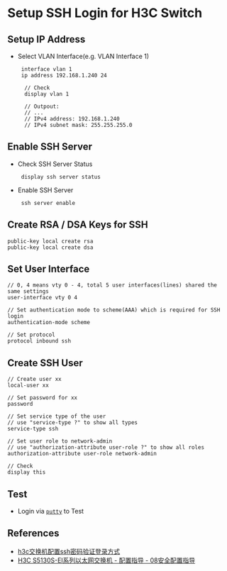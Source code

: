 # Setup SSH Login for H3C Switch

## Setup IP Address
* Select VLAN Interface(e.g. VLAN Interface 1)

       interface vlan 1
       ip address 192.168.1.240 24

        // Check
        display vlan 1

        // Outpout:
        // ...
        // IPv4 address: 192.168.1.240
        // IPv4 subnet mask: 255.255.255.0

## Enable SSH Server
* Check SSH Server Status

       display ssh server status

* Enable SSH Server

       ssh server enable

## Create RSA / DSA Keys for SSH

    public-key local create rsa
    public-key local create dsa

## Set User Interface

    // 0, 4 means vty 0 - 4, total 5 user interfaces(lines) shared the same settings
    user-interface vty 0 4

    // Set authentication mode to scheme(AAA) which is required for SSH login
    authentication-mode scheme

    // Set protocol
    protocol inbound ssh

## Create SSH User

    // Create user xx
    local-user xx
    
    // Set password for xx
    password

    // Set service type of the user
    // use "service-type ?" to show all types
    service-type ssh

    // Set user role to network-admin
    // use "authorization-attribute user-role ?" to show all roles
    authorization-attribute user-role network-admin

    // Check
    display this

## Test
* Login via [`putty`](https://www.chiark.greenend.org.uk/~sgtatham/putty/latest.html) to Test

## References
* [h3c交换机配置ssh密码验证登录方式](https://blog.csdn.net/skyxmstar/article/details/83828313)
* [H3C S5130S-EI系列以太网交换机 - 配置指导 - 08安全配置指导](http://www.h3c.com/cn/d_201710/1038136_30005_0.htm)
